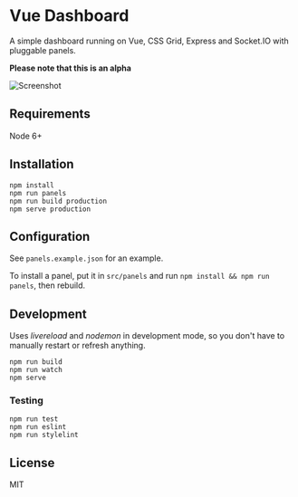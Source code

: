 # Vue Dashboard

A simple dashboard running on Vue, CSS Grid, Express and Socket.IO with pluggable panels.

**Please note that this is an alpha**

![Screenshot](https://i.imgur.com/sLutKWf.jpg)

## Requirements

Node 6+

## Installation

```
npm install
npm run panels
npm run build production
npm serve production
```

## Configuration

See `panels.example.json` for an example.

To install a panel, put it in `src/panels` and run `npm install && npm run panels`, then rebuild.

## Development

Uses *livereload* and *nodemon* in development mode, so you don't have to manually restart or refresh anything.

```
npm run build
npm run watch
npm serve
```

### Testing

```
npm run test
npm run eslint
npm run stylelint
```

## License

MIT
